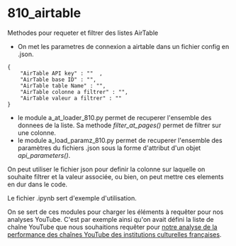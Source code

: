 # 810_airtable
Methodes pour requeter et filtrer des listes AirTable

- On met les parametres de connexion a airtable dans un fichier config en .json.


```
{
    "AirTable API key" : ""  , 
    "AirTable base ID" : "", 
    "AirTable table Name" : "",
    "AirTable colonne a filtrer" : "",
    "AirTable valeur a filtrer" : ""
}

```

- le module a_at_loader_810.py permet de recuperer l'ensemble des donnees de la liste. Sa methode _filter_at_pages()_ permet de filtrer sur une colonne.
- le module a_load_paramz_810.py permet de recuperer l'ensemble des paramètres du fichiers .json sous la forme d'attribut d'un objet _api_parameters()_. 

On peut utiliser le fichier json pour definir la colonne sur laquelle on souhaite filtrer et la valeur associée, ou bien, on peut mettre ces elements en dur dans le code.

Le fichier .ipynb sert d'exemple d'utilisation.

On se sert de ces modules pour charger les éléments à requêter pour nos analyses YouTube. C'est par exemple ainsi qu'on avait défini la liste de chaîne YouTube que nous souhaitions requêter pour [notre analyse de la performance des chaînes YouTube des institutions culturelles françaises](https://github.com/MaximoRose/OS_YouTube_Consultant).
